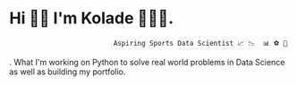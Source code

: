 # Hi 👋🏿 I'm Kolade 👨🏿‍💻.
                              Aspiring Sports Data Scientist 📈 📉  📊 ⚽️ 🏀
                              
. What I'm working on Python to solve real world problems in Data Science as well as building my portfolio.


